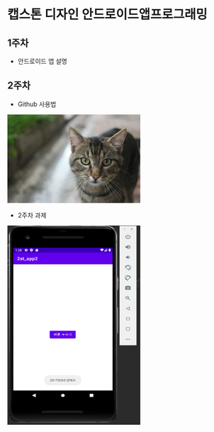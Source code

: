 # 캡스톤 디자인 안드로이드앱프로그래밍

## 1주차
  - 안드로이드 앱 설명

## 2주차
  - Github 사용법

<img width="300" height="200" src="./png/cat.jpg"></img>

  - 2주차 과제

<img width="300" height="450" src="./png/2ndstudy.png"></img>

